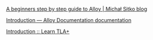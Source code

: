 [A beginners step by step guide to Alloy | Michał Sitko blog](https://msitko.pl/blog/2020/05/24/guide-to-alloy.html)

[Introduction — Alloy Documentation documentation](https://alloy.readthedocs.io/en/latest/intro.html#about-alloy)

[Introduction :: Learn TLA+](https://www.learntla.com/introduction/)
